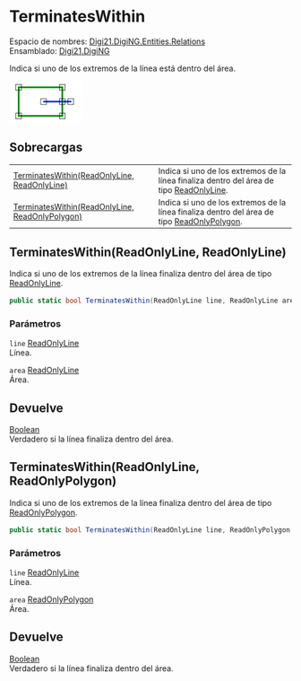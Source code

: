 # TerminatesWithin

Espacio de nombres: [Digi21.DigiNG.Entities.Relations](../../)  
Ensamblado: [Digi21.DigiNG](../../../)

Indica si uno de los extremos de la línea está dentro del área.

![L&#xED;nea termina en &#xE1;rea](../../../../../../../../.gitbook/assets/lineaterminaenarea.png)

## Sobrecargas

|  |  |
| :--- | :--- |
| [TerminatesWithin\(ReadOnlyLine, ReadOnlyLine\)](terminateswithin.md#terminateswithin-readonlyline-readonlyline) | Indica si uno de los extremos de la línea finaliza dentro del área de tipo [ReadOnlyLine](../../../digi21.diging.entities/readonlyline/). |
| [TerminatesWithin\(ReadOnlyLine, ReadOnlyPolygon\)](terminateswithin.md#terminateswithin-readonlyline-readonlypolygon) | Indica si uno de los extremos de la línea finaliza dentro del área de tipo [ReadOnlyPolygon](../../../digi21.diging.entities/readonlypolygon/). |

## TerminatesWithin\(ReadOnlyLine, ReadOnlyLine\)

Indica si uno de los extremos de la línea finaliza dentro del área de tipo [ReadOnlyLine](../../../digi21.diging.entities/readonlyline/).

```csharp
public static bool TerminatesWithin(ReadOnlyLine line, ReadOnlyLine area)
```

### Parámetros

`line` [ReadOnlyLine](../../../digi21.diging.entities/readonlyline/)  
Línea.

`area` [ReadOnlyLine](../../../digi21.diging.entities/readonlyline/)  
Área.

## Devuelve

[Boolean](https://docs.microsoft.com/en-us/dotnet/api/system.boolean?view=net-5.0)  
Verdadero si la línea finaliza dentro del área.

## TerminatesWithin\(ReadOnlyLine, ReadOnlyPolygon\)

Indica si uno de los extremos de la línea finaliza dentro del área de tipo [ReadOnlyPolygon](../../../digi21.diging.entities/readonlypolygon/).

```csharp
public static bool TerminatesWithin(ReadOnlyLine line, ReadOnlyPolygon area)
```

### Parámetros

`line` [ReadOnlyLine](../../../digi21.diging.entities/readonlyline/)  
Línea.

`area` [ReadOnlyPolygon](../../../digi21.diging.entities/readonlypolygon/)  
Área.

## Devuelve

[Boolean](https://docs.microsoft.com/en-us/dotnet/api/system.boolean?view=net-5.0)  
Verdadero si la línea finaliza dentro del área.

